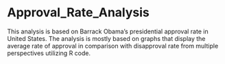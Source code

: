 # Approval_Rate_Analysis
This analysis is based on Barrack Obama’s presidential approval rate in United States.  The analysis is mostly based on graphs that display the average rate of approval in comparison with disapproval rate from multiple perspectives utilizing R code.
